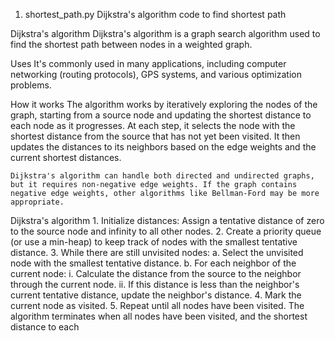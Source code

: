 1. shortest_path.py
Dijkstra's algorithm code to find shortest path

Dijkstra's algorithm
    Dijkstra's algorithm is a graph search algorithm used to find the shortest path between nodes in a weighted graph.

Uses
    It's commonly used in many applications, including computer networking (routing protocols), GPS systems, and various optimization problems.

How it works
    The algorithm works by iteratively exploring the nodes of the graph, starting from a source node and updating the shortest distance to each node as it progresses. At each step, it selects the node with the shortest distance from the source that has not yet been visited. It then updates the distances to its neighbors based on the edge weights and the current shortest distances.

    Dijkstra's algorithm can handle both directed and undirected graphs, but it requires non-negative edge weights. If the graph contains negative edge weights, other algorithms like Bellman-Ford may be more appropriate.

Dijkstra's algorithm
    1. Initialize distances: Assign a tentative distance of zero to the source node and infinity to all other nodes.
    2. Create a priority queue (or use a min-heap) to keep track of nodes with the smallest tentative distance.
    3. While there are still unvisited nodes:
        a. Select the unvisited node with the smallest tentative distance.
        b. For each neighbor of the current node:
            i. Calculate the distance from the source to the neighbor through the current node.
            ii. If this distance is less than the neighbor's current tentative distance, update the neighbor's distance.
    4. Mark the current node as visited.
    5. Repeat until all nodes have been visited.
The algorithm terminates when all nodes have been visited, and the shortest distance to each 